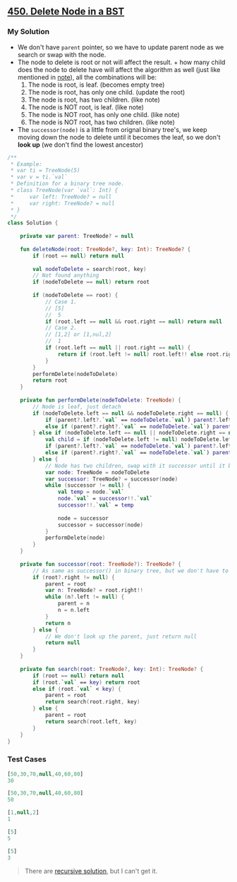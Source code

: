 ## [450. Delete Node in a BST](https://leetcode.com/problems/delete-node-in-a-bst/)

### My Solution
* We don't have `parent` pointer, so we have to update parent node as we search or swap with the node.
* The node to delete is root or not will affect the result. + how many child does the node to delete have will affect the algorithm as well (just like mentioned in [note](../topics/tree.md#binary-search-tree)), all the combinations will be:
    1. The node is root, is leaf. (becomes empty tree)
    1. The node is root, has only one child. (update the root)
    1. The node is root, has two children. (like note)
    1. The node is NOT root, is leaf. (like note)
    1. The node is NOT root, has only one child. (like note)
    1. The node is NOT root, has two children. (like note)
* The `successor(node)` is a little from orignal binary tree's, we keep moving down the node to delete until it becomes the leaf, so we don't **look up** (we don't find the lowest ancestor)

```kotlin
/**
 * Example:
 * var ti = TreeNode(5)
 * var v = ti.`val`
 * Definition for a binary tree node.
 * class TreeNode(var `val`: Int) {
 *     var left: TreeNode? = null
 *     var right: TreeNode? = null
 * }
 */
class Solution {
    
    private var parent: TreeNode? = null
    
    fun deleteNode(root: TreeNode?, key: Int): TreeNode? {
        if (root == null) return null
        
        val nodeToDelete = search(root, key)
        // Not found anything
        if (nodeToDelete == null) return root
        
        if (nodeToDelete == root) {
            // Case 1.
            // [5]
            //  5
            if (root.left == null && root.right == null) return null
            // Case 2.
            // [1,2] or [1,nul,2]
            //  1
            if (root.left == null || root.right == null) {
                return if (root.left != null) root.left!! else root.right!!
            }
        }
        performDelete(nodeToDelete)
        return root
    }
    
    private fun performDelete(nodeToDelete: TreeNode) {
        // Node is leaf, just detach
        if (nodeToDelete.left == null && nodeToDelete.right == null) {
            if (parent?.left?.`val` == nodeToDelete.`val`) parent?.left = null
            else if (parent?.right?.`val` == nodeToDelete.`val`) parent?.right = null
        } else if (nodeToDelete.left == null || nodeToDelete.right == null) { // Node has one child, splice it out
            val child = if (nodeToDelete.left != null) nodeToDelete.left else nodeToDelete.right
            if (parent?.left?.`val` == nodeToDelete.`val`) parent?.left = child 
            else if (parent?.right?.`val` == nodeToDelete.`val`) parent?.right = child 
        } else {
            // Node has two children, swap with it successor until it becomes the leaf
            var node: TreeNode = nodeToDelete
            var successor: TreeNode? = successor(node)
            while (successor != null) {
                val temp = node.`val`
                node.`val` = successor!!.`val`
                successor!!.`val` = temp
                
                node = successor
                successor = successor(node)
            }
            performDelete(node)
        }
    }
    
    private fun successor(root: TreeNode?): TreeNode? {
        // As same as successor() in binary tree, but we don't have to look up the parent.
        if (root?.right != null) {
            parent = root
            var n: TreeNode? = root.right!!
            while (n?.left != null) {
                parent = n
                n = n.left
            }
            return n
        } else {
            // We don't look up the parent, just return null
            return null
        }
    }
    
    private fun search(root: TreeNode?, key: Int): TreeNode? {
        if (root == null) return null
        if (root.`val` == key) return root
        else if (root.`val` < key) {
            parent = root
            return search(root.right, key)
        } else {
            parent = root
            return search(root.left, key)
        }
    }
}
```

### Test Cases
```js
[50,30,70,null,40,60,80]
30 

[50,30,70,null,40,60,80]
50

[1,null,2]
1

[5]
5

[5]
3
```

> There are [recursive solution](https://leetcode.cn/problems/delete-node-in-a-bst/solution/shan-chu-er-cha-sou-suo-shu-zhong-de-jie-n6vo/), but I can't get it.